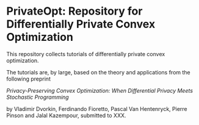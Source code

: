 # PrivateOpt: Repository for Differentially Private Convex Optimization

This repository collects tutorials of differentially private convex optimization. 

The tutorials are, by large, based on the theory and applications from the following preprint

*Privacy-Preserving Convex Optimization: When Differential Privacy Meets Stochastic Programming* 

by Vladimir Dvorkin, Ferdinando Fioretto, Pascal Van Hentenryck, Pierre Pinson and Jalal Kazempour, submitted to XXX. 


